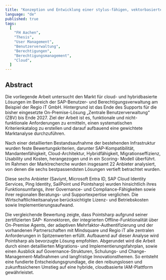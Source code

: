 ```yaml
---
title: "Konzeption und Entwicklung einer stylus-fähigen, vektorbasierten Zeichen-App"
language: "de"
published: true
tags:
  [
    "FH Aachen",
    "Thesis",
    "User Management",
    "Benutzerverwaltung",
    "Berechtigungen",
    "Berechtigungsmanagement",
    "Cloud",
  ]
---
```


## Abstract

Die vorliegende Arbeit untersucht den Markt für cloud- und hybridbasierte
Lösungen im Bereich der SAP-Benutzer- und Berechtigungsverwaltung am Beispiel
der Regio iT GmbH. Hintergrund ist das Ende des Supports für die bisher
eingesetzte On-Premise-Lösung „Zentrale Benutzerverwaltung“ (ZBV) bis Ende 2027. Ziel der Arbeit ist es, funktionale und nicht- funktionale Anforderungen
zu ermitteln, einen systematischen Kriterienkatalog zu erstellen und darauf
aufbauend eine gewichtete Marktanalyse durchzuführen.

Nach einer detaillierten Bestandsaufnahme der bestehenden Infrastruktur wurden
feste Bewertungskriterien, darunter SAP-Kompatibilität, Mandantenfähigkeit,
Cloud-Architektur, Hybridfähigkeit, Migrationseffizienz, Usability und Kosten,
herangezogen und in ein Scoring- Modell überführt. Im Rahmen der Marktrecherche
wurden insgesamt 22 Anbieter analysiert, von denen die sechs bestpassendsten
Lösungen vertieft betrachtet wurden.

Diese sechs Anbieter (Saviynt, Microsoft Entra ID, SAP Cloud Identity Services,
Ping Identity, SailPoint und Pointsharp) wurden hinsichtlich ihres
Funktionsumfangs, ihrer Governance- und Compliance-Fähigkeiten sowie ihrer
regionalen Beratungs- und Supportexpertise verglichen. Die
Wirtschaftlichkeitsanalyse berücksichtigte Lizenz- und Betriebskosten sowie
Implementierungsaufwand.

Die vergleichende Bewertung zeigte, dass Pointsharp aufgrund seiner
zertifizierten SAP- Konnektoren, der integrierten Offline-Funktionalität über
On-Premise Agents, der adaptiven Mehrfaktor-Authentifizierung und der
vorhandenen Partnerschaften mit Mindsquare und Regio iT alle zentralen
Anforderungen in Spitzenwerten erfüllt. Aufbauend auf dieser Analyse wird
Pointsharp als bevorzugte Lösung empfohlen. Abgerundet wird die Arbeit durch
einen detaillierten Migrations- und Implementierungsfahrplan, sowie einen
Ausblick auf Governance-Strukturen, Schulungs- und Change-Management-Maßnahmen
und langfristige Innovationsthemen. So entsteht eine fundierte
Entscheidungsgrundlage, die den reibungslosen und zukunftssicheren Umstieg auf
eine hybride, cloudbasierte IAM-Plattform gewährleistet.
